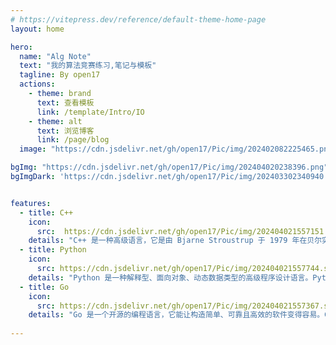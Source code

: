 ```yaml
---
# https://vitepress.dev/reference/default-theme-home-page
layout: home

hero:
  name: "Alg Note"
  text: "我的算法竞赛练习,笔记与模板"
  tagline: By open17
  actions:
    - theme: brand
      text: 查看模板
      link: /template/Intro/IO
    - theme: alt
      text: 浏览博客
      link: /page/blog
  image: "https://cdn.jsdelivr.net/gh/open17/Pic/img/202402082225465.png"

bgImg: "https://cdn.jsdelivr.net/gh/open17/Pic/img/202404020238396.png"
bgImgDark: 'https://cdn.jsdelivr.net/gh/open17/Pic/img/202403302340940.png'


features:
  - title: C++
    icon: 
      src:  https://cdn.jsdelivr.net/gh/open17/Pic/img/202404021557151.svg
    details: "C++ 是一种高级语言，它是由 Bjarne Stroustrup 于 1979 年在贝尔实验室开始设计开发的。C++ 进一步扩充和完善了 C 语言，是一种面向对象的程序设计语言"
  - title: Python
    icon: 
      src: https://cdn.jsdelivr.net/gh/open17/Pic/img/202404021557744.svg
    details: "Python 是一种解释型、面向对象、动态数据类型的高级程序设计语言。Python 由 Guido van Rossum 于 1989 年底发明，第一个公开发行版发行于 1991 年。"
  - title: Go
    icon: 
      src: https://cdn.jsdelivr.net/gh/open17/Pic/img/202404021557367.svg
    details: "Go 是一个开源的编程语言，它能让构造简单、可靠且高效的软件变得容易。Go是从2007年末由Robert Griesemer, Rob Pike, Ken Thompson主持开发，并最终于2009年11月开源。"
    
---
```


<script setup> 
import DataShow from './components/DataShow.vue'

</script>

<DataShow class="mt-10"/>



